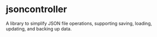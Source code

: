 # jsoncontroller
 A library to simplify JSON file operations, supporting saving, loading, updating, and backing up data.
